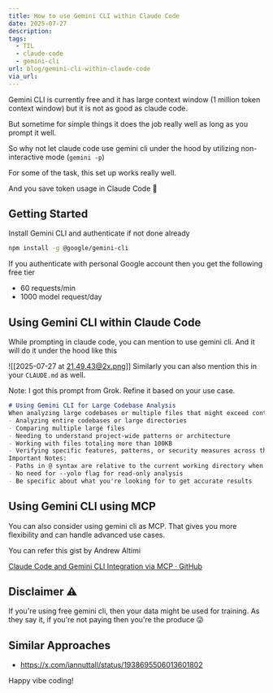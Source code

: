 ```yaml
---
title: How to use Gemini CLI within Claude Code
date: 2025-07-27
description: 
tags:
  - TIL
  - claude-code
  - gemini-cli
url: blog/gemini-cli-within-claude-code
via_url:
---
```

Gemini CLI is currently free and it has large context window (1 million token context window) but it is not as good as claude code.

But sometime for simple things it does the job really well as long as you prompt it well.

So why not let claude code use gemini cli under the hood by utilizing non-interactive mode (`gemini -p`)

For some of the task, this set up works really well. 

And you save token usage in Claude Code 🤑

## Getting Started

Install Gemini CLI and authenticate if not done already

```bash
npm install -g @google/gemini-cli
```

If you authenticate with personal Google account then you get the following free tier
- 60 requests/min
- 1000 model request/day

## Using Gemini CLI within Claude Code

While prompting in claude code, you can mention to use gemini cli. And it will do it under the hood like this

![[2025-07-27 at 21.49.43@2x.png]]
Similarly you can also mention this in your `CLAUDE.md`  as well.

Note: I got this prompt from Grok. Refine it based on your use case.

```markdown
# Using Gemini CLI for Large Codebase Analysis
When analyzing large codebases or multiple files that might exceed context limits, use the Gemini CLI with its massive context window. Use `gemini -p` when:
- Analyzing entire codebases or large directories
- Comparing multiple large files
- Needing to understand project-wide patterns or architecture
- Working with files totaling more than 100KB
- Verifying specific features, patterns, or security measures across the codebase
Important Notes:
- Paths in @ syntax are relative to the current working directory when invoking gemini
- No need for --yolo flag for read-only analysis
- Be specific about what you're looking for to get accurate results
```

## Using Gemini CLI using MCP

You can also consider using gemini cli as MCP. That gives you more flexibility and can handle advanced use cases.

You can refer this gist by Andrew Altimi

[Claude Code and Gemini CLI Integration via MCP · GitHub](https://gist.github.com/AndrewAltimit/fc5ba068b73e7002cbe4e9721cebb0f5)
## Disclaimer ⚠️

If you're using free gemini cli, then your data might be used for training. As they say it, if you're not paying then you're the produce 😜
## Similar Approaches 
- https://x.com/iannuttall/status/1938695506013601802

Happy vibe coding!